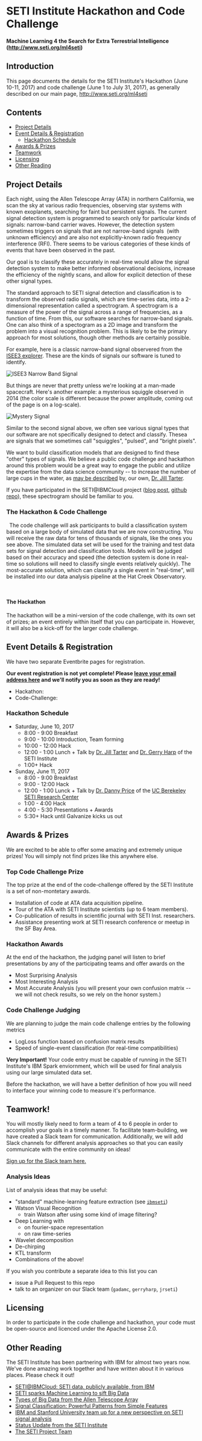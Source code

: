 # SETI Institute Hackathon and Code Challenge
#### Machine Learning 4 the Search for Extra Terrestrial Intelligence (http://www.seti.org/ml4seti)

## Introduction

This page documents the details for the SETI Institute's Hackathon (June 10-11, 2017) and code challenge (June 1 to July 31, 2017), 
as generally described on our main page, http://www.seti.org/ml4seti

## Contents

  * [Project Details](project_details)
  * [Event Details & Registration](event_details_&_registration)
      * [Hackathon Schedule](hackathon_schedule)
  * [Awards & Prizes](awards_&_prizes)
  * [Teamwork](teamwork)
  * [Licensing](licensing)
  * [Other Reading](other_reading)

## Project Details

Each night, using the Allen Telescope Array (ATA) in northern California, we scan the sky at 
various radio frequencies, observing star systems with known exoplanets, searching for faint but persistent signals. 
The current signal detection system is programmed to search only for particular kinds of signals: narrow-band 
carrier waves. However, the detection system sometimes triggers on signals that are not narrow-band signals 
(with unknown efficiency) and are also not explicitly-known radio frequency interference (RFI). 
There seems to be various categories of these kinds of events that have been observed in the past. 

Our goal is to classify these accurately in 
real-time would allow the signal detection system to make better informed observational decisions, 
increase the efficiency of the nightly scans, and allow for explicit detection of these other signal types. 

The standard approach to SETI signal detection and classification is to transform the observed radio signals, which
are time-series data, into a 
2-dimensional representation called a spectrogram. A spectrogram is a measure of the power of the signal across 
a range of frequencies, as a function of time. From this, our software searches for narrow-band signals. 
One can also think of a spectogram as a 2D image and transform the 
problem into a visual recognition problem. This is likely to be the primary approach for most solutions, 
though other methods are certainly possible. 

For example, here is a classic narrow-band signal observered from the 
[ISEE3 explorer](https://en.wikipedia.org/wiki/International_Cometary_Explorer). These are the kinds of
signals our software is tuned to identify.


![ISEE3 Narrow Band Signal](img/isee3.png "ISEE3 Narrow Band Signal")


But things are never that pretty unless we're looking at a man-made spacecraft. Here's another example: 
a mysterious squiggle observed in 2014 (the color scale is different because the power amplitude, coming out of the
page is on a log-scale). 


![Mystery Signal](img/mystery_squiggle.png "Mystery Signal")
 

Similar to the second signal above, we often see various signal types that our software are not specifically 
designed to detect and classify. Thesea are signals that we sometimes call "squiggles", "pulsed", and 
"bright pixels".

We want to build classification models that are designed to find these "other" types of signals. 
We believe a public code challenge and hackathon around this problem would be a great way to engage the public 
and utilize the expertise from the data science community -- to increase the number of large cups in the water, 
as [may be described](https://www.ted.com/talks/jill_tarter_s_call_to_join_the_seti_search) by, our own, [Dr. Jill Tarter](http://www.seti.org/users/jill-tarter).

If you have participated in the SETI@IBMCloud project 
([blog post](https://developer.ibm.com/clouddataservices/2016/09/29/seti-data-on-ibm-cloud/), 
[github repo](https://github.com/ibm-cds-labs/seti_at_ibm)), these spectrogram should be familiar to you. 

### The Hackathon & Code Challenge
 
The code challenge will ask participants to build a classification system based on a large body of simulated 
data that we are now constructing. You will receive the raw data for tens of thousands of signals, 
like the ones you see above. 
The simulated data set will be used for the training and test data sets for 
signal detection and classification tools. Models will be judged based on their accuracy and speed 
(the detection system is done in real-time so solutions will need to classify single events relatively quickly). 
The most-accurate solution, which can classify a single event in "real-time", will be installed into our data
analysis pipeline at the Hat Creek Observatory. 

 
#### The Hackathon 

The hackathon will be a mini-version of the code challenge, with its own set of prizes; an event 
entirely within itself that you can participate in. However, it will also be a kick-off for the larger 
code challenge. 


## Event Details & Registration

We have two separate Eventbrite pages for registration. 

**Our event registration is not yet complete! Please [leave your email address here](http:www.seti.org/ml4seti) 
and we'll notify you as soon as they are ready!**

  * Hackathon: 
  * Code-Challenge: 


### Hackathon Schedule

  * Saturday, June 10, 2017
    * 8:00 - 9:00    Breakfast
    * 9:00 - 10:00   Introduction, Team forming
    * 10:00 - 12:00  Hack
    * 12:00 - 1:00   Lunch + Talk by [Dr. Jill Tarter](http://www.seti.org/users/jill-tarter) and [Dr. Gerry Harp](http://www.seti.org/seti-institute/staff/gerry-harp) of the SETI Institute
    * 1:00+          Hack
  * Sunday, June 11, 2017
    * 8:00 - 9:00    Breakfast
    * 9:00 - 12:00   Hack
    * 12:00 - 1:00   Lunck + Talk by [Dr. Danny Price](https://seti.berkeley.edu/people/Danny.html) of the [UC Berekeley SETI Research Center](https://seti.berkeley.edu/index.html)
    * 1:00 - 4:00    Hack
    * 4:00 - 5:30    Presentations + Awards
    * 5:30+          Hack until Galvanize kicks us out



## Awards & Prizes

We are excited to be able to offer some amazing and extremely unique prizes! 
You will simply not find prizes like this anywhere else.

### Top Code Challenge Prize

The top prize at the end of the code-challenge offered by the SETI Institute is a set of non-montetary awards.

  * Installation of code at ATA data acquisition pipeline.
  * Tour of the ATA with SETI Institute scientists (up to 6 team members).
  * Co-publication of results in scientific journal with SETI Inst. researchers.
  * Assistance presenting work at SETI research conference or meetup in the SF Bay Area. 

### Hackathon Awards

At the end of the hackathon, the judging panel will listen to brief presentations by any of the participating teams
and offer awards on the

  * Most Surprising Analysis 
  * Most Interesting Analysis
  * Most Accurate Analysis (you will present your own confusion matrix -- 
  we will not check results, so we rely on the honor system.)


### Code Challenge Judging

We are planning to judge the main code challenge entries by the following metrics

  * LogLoss function based on confusion matrix results
  * Speed of single-event classification (for real-time compatibilities)

**Very Important!**  Your code entry must be capable of running in the SETI Institute's 
IBM Spark enviornment, which will be used for final analysis using our large simulated data set. 

Before the hackathon, we will have a better definition of how you will need to interface your winning code 
to measure it's performance.

## Teamwork!

You will mostly likely need to form a team of 4 to 6 people in order to accomplish your goals in a timely manner. 
To facilitate team-building, we have created a Slack team for communication. Additionally, we will add Slack 
channels for different analysis approaches so that you can easily communicate with the entire community on ideas!

[Sign up for the Slack team here.](https://ml4seti.mybluemix.net)


### Analysis Ideas

List of analysis ideas that may be useful:

  * "standard" machine-learning feature extraction (see [`ibmseti`](https://github.com/ibm-cds-labs/ibmseti))
  * Watson Visual Recognition
    * train Watson after using some kind of image filtering?
  * Deep Learning with
    * on fourier-space representation 
    * on raw time-series
  * Wavelet decomposition
  * De-chirping
  * KTL transform
  * Combinations of the above!



If you wish you contribute a separate idea to this list you can

  * issue a Pull Request to this repo
  * talk to an organizer on our Slack team (`gadamc`, `gerryharp`, `jrseti`)

## Licensing

In order to participate in the code challenge and hackathon, your code must be open-source and licenced under 
the Apache License 2.0. 

## Other Reading

The SETI Institute has been partnering with IBM for almost two years now. We've done amazing work together and 
have written about it in various places. Please check it out!

  * [SETI@IBMCloud: SETI data, publicly available, from IBM](https://developer.ibm.com/clouddataservicesold/2016/09/29/seti-data-on-ibm-cloud/)
  * [SETI sparks Machine Learning to sift Big Data](http://blog.ibmjstart.net/2015/07/14/seti-sparks-machine-learning-to-sift-big-data/)
  * [Types of Big Data from the Allen Telescope Array](http://blog.ibmjstart.net/2015/08/06/types-of-bigdata-from-the-allen-telescope-array/)
  * [Signal Classification: Powerful Patterns from Simple Features](http://blog.ibmjstart.net/2015/11/10/signal-classification-powerful-patterns-from-simple-features/)
  * [IBM and Stanford University team up for a new perspective on SETI signal analysis](http://blog.ibmjstart.net/2016/06/29/ibm-stanford-university-team-new-perspective-seti-signal-analytics/)
  * [Status Update from the SETI Institute](https://developer.ibm.com/clouddataservicesold/2016/03/07/status-update-from-the-seti-institute/)
  * [The SETI Project Team](http://blog.ibmjstart.net/2016/10/25/draft-seti-project-team/)

